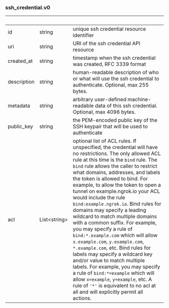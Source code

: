 
### ssh_credential.v0

| &nbsp; | &nbsp; | &nbsp; |
|---|---|---|
| id | string | unique ssh credential resource identifier |
| uri | string | URI of the ssh credential API resource |
| created_at | string | timestamp when the ssh credential was created, RFC 3339 format |
| description | string | human-readable description of who or what will use the ssh credential to authenticate. Optional, max 255 bytes. |
| metadata | string | arbitrary user-defined machine-readable data of this ssh credential. Optional, max 4096 bytes. |
| public_key | string | the PEM-encoded public key of the SSH keypair that will be used to authenticate |
| acl | List&lt;string&gt; | optional list of ACL rules. If unspecified, the credential will have no restrictions. The only allowed ACL rule at this time is the `bind` rule. The `bind` rule allows the caller to restrict what domains, addresses, and labels the token is allowed to bind. For example, to allow the token to open a tunnel on example.ngrok.io your ACL would include the rule `bind:example.ngrok.io`. Bind rules for domains may specify a leading wildcard to match multiple domains with a common suffix. For example, you may specify a rule of `bind:*.example.com` which will allow `x.example.com`, `y.example.com`, `*.example.com`, etc. Bind rules for labels may specify a wildcard key and/or value to match multiple labels. For example, you may specify a rule of `bind:*=example` which will allow `x=example`, `y=example`, etc. A rule of `'*'` is equivalent to no acl at all and will explicitly permit all actions. |